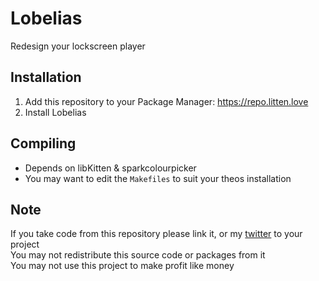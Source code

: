 # Lobelias
Redesign your lockscreen player

## Installation
1. Add this repository to your Package Manager: https://repo.litten.love
2. Install Lobelias

## Compiling
  - Depends on libKitten & sparkcolourpicker
  - You may want to edit the `Makefiles` to suit your theos installation

## Note
If you take code from this repository please link it, or my [twitter](https://twitter.com/schneelittchen) to your project  
You may not redistribute this source code or packages from it  
You may not use this project to make profit like money
